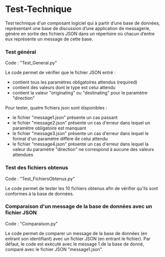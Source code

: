 # Test-Technique


Test technique d'un composant logiciel qui à partir d’une base de données, représentant une base de discussion d’une application de messagerie, génère en sortie des fichiers JSON dans un répertoire où chacun d’entre eux représente un message de cette base.



### Test général

Code : "Test_General.py"

Le code permet de vérifier que le fichier JSON entré :

- contient tous les paramètres obligatoires attendus (required)
- contient des valeurs dont le type est celui attendu
- contient la valeur "originating" ou "destinating" pour le paramètre "direction"


Pour tester, quatre fichiers json sont disponibles :

- le fichier "message1.json" présente un cas passant
- le fichier "message2.json" présente un cas d'erreur dans lequel un paramètre obligatoire est manquant
- le fichier "message3.json" présente un cas d'erreur dans lequel le format d'un paramètre diffère de celui attendu
- le fichier "message4.json" présente un cas d'erreur dans lequel la valeur du paramètre "direction" ne correspond à aucune des valeurs attendues



### Test des fichiers obtenus

Code : "Test_FichiersObtenus.py"

Le code permet de tester les 10 fichiers obtenus afin de vérifier qu'ils sont conformes à la base de données.

### Comparaison d'un message de la base de données avec un fichier JSON

Code : "Comparaison.py"

Le code permet de comparer un message de la base de données (en entrant son identifiant) avec un fichier JSON (en entrant le fichier).
Par défaut, le code est exécuté avec le message 1 de la base de donné, comparé avec le fichier JSON "message1.json".
